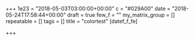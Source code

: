 +++
1e23 = "2018-05-03T03:00:00+00:00"
c = "#029A00"
date = "2018-05-24T17:58:44+00:00"
draft = true
few_f = ""
my_matrix_group = []
repeatable = []
tags = []
title = "colortest"
[datef_f_fe]

+++
